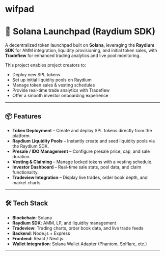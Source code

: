# wifpad
# 🚀 Solana Launchpad (Raydium SDK)

A decentralized token launchpad built on **Solana**, leveraging the **Raydium SDK** for AMM integration, liquidity provisioning, and initial token sales, with **Tradefiew** for enhanced trading analytics and live pool monitoring.

This project enables project creators to:
- Deploy new SPL tokens
- Set up initial liquidity pools on Raydium
- Manage token sales & vesting schedules
- Provide real-time trade analytics with Tradefiew
- Offer a smooth investor onboarding experience

---

## 📦 Features

- **Token Deployment** – Create and deploy SPL tokens directly from the platform.
- **Raydium Liquidity Pools** – Instantly create and seed liquidity pools via the Raydium SDK.
- **Presale / IDO Management** – Configure presale price, cap, and sale duration.
- **Vesting & Claiming** – Manage locked tokens with a vesting schedule.
- **Investor Dashboard** – Real-time sale stats, pool data, and claim functionality.
- **Tradeview Integration** – Display live trades, order book depth, and market charts.

---

## 🛠 Tech Stack

- **Blockchain**: Solana
- **Raydium SDK**: AMM, LP, and liquidity management
- **Tradeview**: Trading charts, order book data, and live trade feeds
- **Backend**: Node.js + Express
- **Frontend**: React / Next.js
- **Wallet Integration**: Solana Wallet Adapter (Phantom, Solflare, etc.)

---

